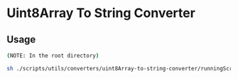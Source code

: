 # Uint8Array To String Converter

## Usage

```bash
(NOTE: In the root directory)

sh ./scripts/utils/converters/uint8Array-to-string-converter/runningScript_uint8arrayToStringConverter.sh
```
